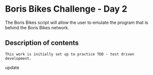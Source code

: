 # Boris Bikes Challenge - Day 2 #

The Boris Bikes script will allow the user to emulate the program that is behind the Boris Bikes network.

## Description of contents ##

```shell
This work is initially set up to practice TDD - test driven development.
```

update 
